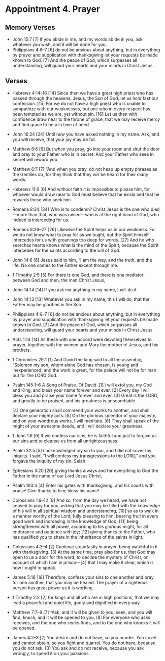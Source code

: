 #  Appointment 4. Prayer

## Memory Verses
- John 15:7   [7] If you abide in me, and my words abide in you, ask whatever you wish, and it will be done for you. 
- Philippians 4:6–7   [6] do not be anxious about anything, but in everything by prayer and supplication with thanksgiving let your requests be made known to God. [7] And the peace of God, which surpasses all understanding, will guard your hearts and your minds in Christ Jesus. 

## Verses
- Hebrews 4:14–16   [14] Since then we have a great high priest who has passed through the heavens, Jesus, the Son of God, let us hold fast our confession. [15] For we do not have a high priest who is unable to sympathize with our weaknesses, but one who in every respect has been tempted as we are, yet without sin. [16] Let us then with confidence draw near to the throne of grace, that we may receive mercy and find grace to help in time of need. 
- John 16:24   [24] Until now you have asked nothing in my name. Ask, and you will receive, that your joy may be full. 
- Matthew 6:6   [6] But when you pray, go into your room and shut the door and pray to your Father who is in secret. And your Father who sees in secret will reward you. 
- Matthew 6:7   [7] “And when you pray, do not heap up empty phrases as the Gentiles do, for they think that they will be heard for their many words. 
- Hebrews 11:6   [6] And without faith it is impossible to please him, for whoever would draw near to God must believe that he exists and that he rewards those who seek him. 
- Romans 8:34   [34] Who is to condemn? Christ Jesus is the one who died—more than that, who was raised—who is at the right hand of God, who indeed is interceding for us. 
- Romans 8:26–27   [26] Likewise the Spirit helps us in our weakness. For we do not know what to pray for as we ought, but the Spirit himself intercedes for us with groanings too deep for words. [27] And he who searches hearts knows what is the mind of the Spirit, because the Spirit intercedes for the saints according to the will of God. 
- John 14:6   [6] Jesus said to him, “I am the way, and the truth, and the life. No one comes to the Father except through me. 
- 1 Timothy 2:5   [5] For there is one God, and there is one mediator between God and men, the man Christ Jesus, 
- John 14:14   [14] If you ask me anything in my name, I will do it. 
- John 14:13   [13] Whatever you ask in my name, this I will do, that the Father may be glorified in the Son. 
- Philippians 4:6–7   [6] do not be anxious about anything, but in everything by prayer and supplication with thanksgiving let your requests be made known to God. [7] And the peace of God, which surpasses all understanding, will guard your hearts and your minds in Christ Jesus. 
- Acts 1:14   [14] All these with one accord were devoting themselves to prayer, together with the women and Mary the mother of Jesus, and his brothers. 
- 1 Chronicles 29:1   [1] And David the king said to all the assembly, “Solomon my son, whom alone God has chosen, is young and inexperienced, and the work is great, for the palace will not be for man but for the LORD God. 
- Psalm 145:1–6 A Song of Praise. Of David.     [1] I will extol you, my God and King,
        and bless your name forever and ever.
    [2] Every day I will bless you
        and praise your name forever and ever.
    [3] Great is the LORD, and greatly to be praised,
        and his greatness is unsearchable.
    
    
    [4] One generation shall commend your works to another,
        and shall declare your mighty acts.
    [5] On the glorious splendor of your majesty,
        and on your wondrous works, I will meditate.
    [6] They shall speak of the might of your awesome deeds,
        and I will declare your greatness.
     
- 1 John 1:9   [9] If we confess our sins, he is faithful and just to forgive us our sins and to cleanse us from all unrighteousness. 
- Psalm 32:5     [5] I acknowledged my sin to you,
        and I did not cover my iniquity;
    I said, “I will confess my transgressions to the LORD,”
        and you forgave the iniquity of my sin. Selah
     
- Ephesians 5:20   [20] giving thanks always and for everything to God the Father in the name of our Lord Jesus Christ, 
- Psalm 100:4     [4] Enter his gates with thanksgiving,
        and his courts with praise!
        Give thanks to him; bless his name!
     
- Colossians 1:9–12   [9] And so, from the day we heard, we have not ceased to pray for you, asking that you may be filled with the knowledge of his will in all spiritual wisdom and understanding, [10] so as to walk in a manner worthy of the Lord, fully pleasing to him: bearing fruit in every good work and increasing in the knowledge of God; [11] being strengthened with all power, according to his glorious might, for all endurance and patience with joy; [12] giving thanks to the Father, who has qualified you to share in the inheritance of the saints in light. 
- Colossians 4:2–4   [2] Continue steadfastly in prayer, being watchful in it with thanksgiving. [3] At the same time, pray also for us, that God may open to us a door for the word, to declare the mystery of Christ, on account of which I am in prison—[4] that I may make it clear, which is how I ought to speak. 
- James 5:16   [16] Therefore, confess your sins to one another and pray for one another, that you may be healed. The prayer of a righteous person has great power as it is working. 
- 1 Timothy 2:2   [2] for kings and all who are in high positions, that we may lead a peaceful and quiet life, godly and dignified in every way. 
- Matthew 7:7–8   [7] “Ask, and it will be given to you; seek, and you will find; knock, and it will be opened to you. [8] For everyone who asks receives, and the one who seeks finds, and to the one who knocks it will be opened. 
- James 4:2–3   [2] You desire and do not have, so you murder. You covet and cannot obtain, so you fight and quarrel. You do not have, because you do not ask. [3] You ask and do not receive, because you ask wrongly, to spend it on your passions. 
